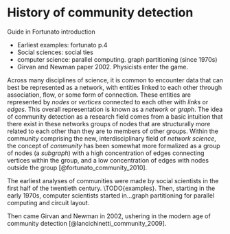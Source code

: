 # History of community detection

Guide in Fortunato introduction

+ Earliest examples: fortunato p.4
+ Social sciences: social ties
+ computer science: parallel computing. graph partitioning (since 1970s)
+ Girvan and Newman paper 2002. Physicists enter the game.

Across many disciplines of science, it is common to encounter data that can best be represented as a network, with entities linked to each other through association, flow, or some form of connection. These entities are represented by *nodes* or *vertices* connected to each other with *links* or *edges*. This overall representation is known as a *network* or *graph*. The idea of community detection as a research field comes from a basic intuition that there exist in these networks groups of nodes that are structurally more related to each other than they are to members of other groups. Within the community comprising the new, interdisciplinary field of *network science*, the concept of *community* has been somewhat more formalized as a group of nodes (a *subgraph*) with a high concentration of edges connecting vertices within the group, and a low concentration of edges with nodes outside the group [@fortunato_community_2010].

The earliest analyses of communities were made by social scientists in the first half of the twentieth century.
\TODO{examples}. Then, starting in the early 1970s, computer scientists started in...graph partitioning for parallel computing and circuit layout.

Then came Girvan and Newman in 2002, ushering in the modern age of community detection [@lancichinetti_community_2009].
